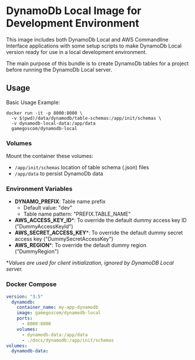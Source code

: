 # DynamoDb Local Image for Development Environment

This image includes both DynamoDb Local and AWS Commandline Interface applications with some setup scripts to make
DynamoDb Local version ready for use in a local development environment.

The main purpose of this bundle is to create DynamoDb tables for a project before running the DynamoDb Local server.

## Usage

Basic Usage Example:

```shell
docker run -it -p 8000:8000 \
  -v $(pwd)/data/dynamodb/table-schemas:/app/init/schemas \
  -v dynamodb-local-data:/app/data
  gamegoscom/dynamodb-local
```

### Volumes

Mount the container these volumes:
* `/app/init/schemas` location of table schema (.json) files
* `/app/data` to persist DynamoDb data

### Environment Variables

* **DYNAMO_PREFIX**: Table name prefix
  * Default value: "dev"
  * Table name pattern: "PREFIX.TABLE_NAME"
* **AWS_ACCESS_KEY_ID***: To override the default dummy access key ID ("DummyAccessKeyId")
* **AWS_SECRET_ACCESS_KEY***: To override the default dummy secret access key ("DummySecretAccessKey")
* **AWS_REGION***: To override the default dummy region ("DummyRegion")

*_Values are used for client initialization, ignored by DynamoDB Local server._

### Docker Compose

```yaml
version: "3.5"
  dynamodb:
    container_name: my-app-dynamodb
    image: gamegoscom/dynamodb-local
    ports:
      - 8000:8000
    volumes:
      - dynamodb-data:/app/data
      - ./docs/dynamodb:/app/init/schemas
volumes:
  dynamodb-data:
```
